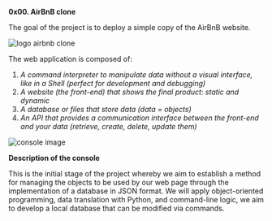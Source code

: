 **0x00. AirBnB clone**

The goal of the project is to deploy a simple copy of the AirBnB website.

![logo airbnb clone](https://user-images.githubusercontent.com/111267046/217175544-dd115555-0e7f-43ed-b6e4-46b1bb80964e.png)


The web application is composed of:
 1. _A command interpreter to manipulate data without a visual interface, like in a Shell (perfect for development and debugging)_
 2. _A website (the front-end) that shows the final product: static and dynamic_
 3. _A database or files that store data (data = objects)_
 4. _An API that provides a communication interface between the front-end and your data (retrieve, create, delete, update them)_

 ![console image](https://user-images.githubusercontent.com/111267046/217175653-a1baa628-1aa2-40bb-a032-ff815e0f300d.png)

**Description of the console**

  
  This is the initial stage of the project whereby we aim to establish a method for managing the objects to be used by our web page through the implementation of a database in JSON format. We will apply object-oriented programming, data translation with Python, and command-line logic, we aim to develop a local database that can be modified via commands.
